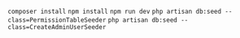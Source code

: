 ```composer install```
```npm install```
```npm run dev```
```php artisan db:seed --class=PermissionTableSeeder```
```php artisan db:seed --class=CreateAdminUserSeeder```
